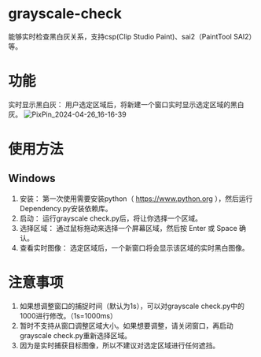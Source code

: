 # grayscale-check
能够实时检查黑白灰关系，支持csp(Clip Studio Paint)、sai2（PaintTool SAI2）等。
# 功能
实时显示黑白灰： 用户选定区域后，将新建一个窗口实时显示选定区域的黑白灰。
![PixPin_2024-04-26_16-16-39](https://github.com/asteltis/grayscale-check/assets/145424226/9a436ce6-12eb-4ca2-bcf2-d9d754c0e070)
# 使用方法
## Windows
1. 安装： 第一次使用需要安装python（ https://www.python.org ），然后运行Dependency.py安装依赖库。
2. 启动： 运行grayscale check.py后，将让你选择一个区域。
3. 选择区域： 通过鼠标拖动来选择一个屏幕区域，然后按 Enter 或 Space 确认。
4. 查看实时图像： 选定区域后，一个新窗口将会显示该区域的实时黑白图像。
# 注意事项
1. 如果想调整窗口的捕捉时间（默认为1s），可以对grayscale check.py中的1000进行修改。（1s=1000ms）
2. 暂时不支持从窗口调整区域大小。如果想要调整，请关闭窗口，再启动grayscale check.py重新选择区域。
3. 因为是实时捕获目标图像，所以不建议对选定区域进行任何遮挡。
